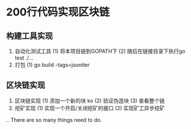 # 200行代码实现区块链
## 构建工具实现
1. 自动化测试工具
(1) 将本项目链到GOPATH下
(2) 随后在链接目录下执行go test ./...
2. 打包
(1) go build -tags=jsoniter

## 区块链实现
1. 区块链实现
(1) 添加一个新的块 ko
(2) 验证伪造块
(3) 查看整个链
2. 挖矿实现
(1) 实现一个开启/关闭挖矿的接口
(2) 实现矿工异步挖矿

..
There are so many things need to do.
